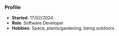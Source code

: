 ### Profile 
- **Started**: 17/02/2024
- **Role**: Software Developer
- **Hobbies**: Space, plants/gardening, being outdoors